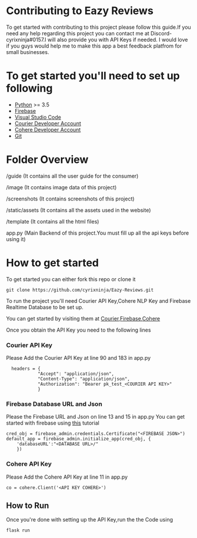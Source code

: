 # Contributing to Eazy Reviews
To get started  with contributing to this project please follow this guide.If  you need any help regarding this project you can contact me at Discord- cyrixninja#0157.I will also provide you with API Keys if needed.
I would love if you guys would help me to make this app a best feedback platfrom for small businesses.

# To get started you'll need to set up following

- [Python](https://www.python.org/downloads/) >= 3.5
- [Firebase](https://firebase.google.com/)
- [Visual Studio Code](https://code.visualstudio.com/) 
- [Courier Developer Account](https://www.courier.com/docs/) 
- [Cohere Developer Account](https://cohere.ai/) 
- [Git](https://git-scm.com/) 

# Folder Overview
/guide (It contains all the user guide for the consumer)

/image (It contains image data of this project)

/screenshots (It contains screenshots of this project)

/static/assets (It contains all the assets used in the website)

/template (It contains all the html files)

app.py (Main Backend of this project.You must fill up all the api keys before using it)

# How to get started

To get started you can either fork this repo or clone it
```
git clone https://github.com/cyrixninja/Eazy-Reviews.git
```

To run the project you'll need Courier API Key,Cohere NLP Key and Firebase Realtime Database to be set up.

You can get started by visiting them at  [Courier](https://www.courier.com/docs/),[Firebase](https://firebase.google.com/),[Cohere](https://cohere.ai/) 

Once you obtain the API Key you need to the following lines
### Courier API Key
Please Add the Courier API Key at line 90 and 183 in app.py 
```
  headers = {
            "Accept": "application/json",
            "Content-Type": "application/json",
            "Authorization": "Bearer pk_test_<COURIER API KEY>"
            }

```
### Firebase Database URL and Json
Please the Firebase URL and Json on line 13 and 15 in app.py
You can get started with firebase using [this](https://www.freecodecamp.org/news/how-to-get-started-with-firebase-using-python/) tutorial 
```
cred_obj = firebase_admin.credentials.Certificate("<FIREBASE JSON>")
default_app = firebase_admin.initialize_app(cred_obj, {
	'databaseURL':"<DATABASE URL>/"
	})

```

### Cohere API Key 
Please Add the Cohere API Key at line 11 in app.py
```
co = cohere.Client('<API KEY COHERE>')
```
## How to Run
Once you're done with setting up the API Key,run the the Code using 
```
flask run
```





